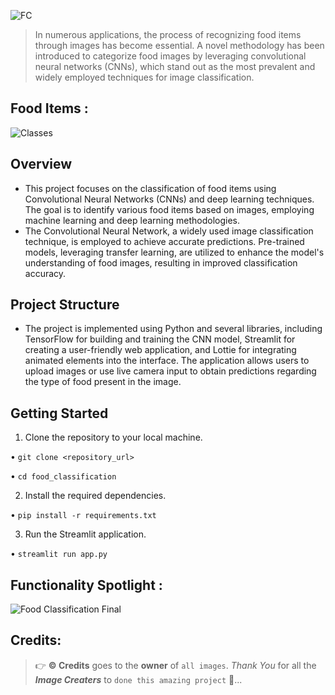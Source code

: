  ![_FC_](https://github.com/C-Logesh-Perumal-29/Food_Classification/assets/125385633/2e091d6f-3149-4ccb-a7a8-9f1deda8e5cc)
 
> In numerous applications, the process of recognizing food items through images has become essential. A novel methodology has been introduced to categorize food images by leveraging convolutional neural networks (CNNs), which stand out as the most prevalent and widely employed techniques for image classification.

## Food Items :

<img alt = "Classes" src = "https://github.com/C-Logesh-Perumal-29/C_L_P_Food_Classification_/assets/125385633/ee806e9f-0b5d-440d-bb1f-bb4e4aeae758 ">

<br />

## Overview

   - This project focuses on the classification of food items using Convolutional Neural Networks (CNNs) and deep learning techniques. The goal is to identify various food items based on images, employing machine learning and deep learning methodologies.
   - The Convolutional Neural Network, a widely used image classification technique, is employed to achieve accurate predictions. Pre-trained models, leveraging transfer learning, are utilized to enhance the model's understanding of food images, resulting in improved classification accuracy.

## Project Structure

  - The project is implemented using Python and several libraries, including TensorFlow for building and training the CNN model, Streamlit for creating a user-friendly web application, and Lottie for integrating animated elements into the interface. The application allows users to upload images or use live camera input to obtain predictions regarding the type of food present in the image.

## Getting Started

1. Clone the repository to your local machine.

• `git clone <repository_url>`

• `cd food_classification`

2. Install the required dependencies.

• `pip install -r requirements.txt`

3. Run the Streamlit application.

• `streamlit run app.py`

## Functionality Spotlight :
 ![Food Classification Final](https://github.com/C-Logesh-Perumal-29/Food_Classification/assets/125385633/549d0fd7-ff07-456a-b602-1527c9cb3354)

## Credits:
  > 👉 **©️ Credits** goes to the **owner** of `all images`. _Thank You_ for all the _**Image Creaters**_ to `done this amazing project` 🤝...
